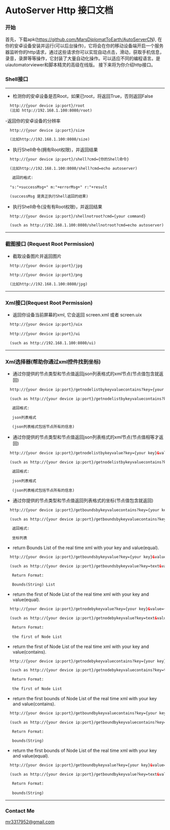 # AutoServer Http 接口文档


### 开始

首先，下载apk(https://github.com/MarsDiplomatToEarth/AutoServerCN),
在你的安卓设备安装并运行(可以后台操作)，它将会在你的移动设备端开启一个服务器监听你的http请求，通过这些请求你可以实现自动点击，滑动，获取手机信息，录音，录屏等等操作，它封装了大量自动化操作。可以适应不同的编程语言。是uiautomatorviewer和脚本精灵的高级在线版。
接下来将为你介绍http接口。

### Shell接口

------------

- 检测你的安卓设备是否Root，如果已root，将返回True，否则返回False
```xml
  http://{your device ip:port}/root
  (比如 http://192.168.1.100:8080/root)
```

-返回你的安卓设备的分辨率
```xml
  http://{your device ip:port}/size

  (比如http://192.168.1.100:8080/size)
```

- 执行Shell命令(拥有Root权限)，并返回结果
```xml
  http://{your device ip:port}/shell?cmd={你的Shell命令}

  (比如http://192.168.1.100:8080/shell?cmd=echo autoserver)
```
```xml
   返回的格式:
   
  "s:"+successMsg+" m:"+errorMsg+" r:"+result

  (successMsg 是真正执行Shell返回的结果)
```

- 执行Shell命令(没有有Root权限)，并返回结果
```xml
  http://{your device ip:port}/shellnotroot?cmd={your command}

  (such as http://192.168.1.100:8080/shellnotroot?cmd=echo autoserver)
```

------------

### 截图接口 (Request Root Permission)

- 截取设备图片并返回图片
```xml
  http://{your device ip:port}/jpg
  
  http://{your device ip:port}/png

  (比如http://192.168.1.100:8080/jpg)
```

------------

### Xml接口(Request Root Permission)

- 返回你设备当前屏幕的xml, 它会返回 screen.xml 或者 screen.uix
```xml
  http://{your device ip:port}/uix
  
  http://{your device ip:port}/ui

  (such as http://192.168.1.100:8080/ui)
```

------------

### Xml选择器(帮助你通过xml控件找到坐标)
- 通过你提供的节点类型和节点值返回json列表格式的xml节点(节点值包含就返回)
```xml
  http://{your device ip:port}/getnodelistbykeyvaluecontains?key={your key}&value={your value}

  (such as http://{your device ip:port}/getnodelistbykeyvaluecontains?key=text&value=Start Server)
```
```xml
   返回格式:
   
   json列表格式
  
   (json列表格式包括节点所有的信息)
```

- 通过你提供的节点类型和节点值返回json列表格式的xml节点(节点值相等才返回)
```xml
  http://{your device ip:port}/getnodelistbykeyvalue?key={your key}&value={your value}

  (such as http://{your device ip:port}/getnodelistbykeyvaluecontains?key=text&value=Start Server)
```
```xml
   返回格式:
   
   json列表格式
  
   (json列表格式包括节点所有的信息)
```

- 通过你提供的节点类型和节点值返回列表格式的坐标(节点值包含就返回)
```xml
  http://{your device ip:port}/getboundsbykeyvaluecontains?key={your key}&value={your value}

  (such as http://{your device ip:port}/getboundsbykeyvaluecontains?key=text&value=Start Server)
```
```xml
   返回格式:
   
   坐标列表
```

- return Bounds List of the real time xml with your key and value(equal).
```xml
  http://{your device ip:port}/getboundsbykeyvalue?key={your key}&value={your value}

  (such as http://{your device ip:port}/getboundsbykeyvalue?key=text&value=Start Server)
```
```xml
   Return Format:
   
   Bounds(String) List
```

- return the first of Node List of the real time xml with your key and value(equal).
```xml
  http://{your device ip:port}/getnodebykeyvalue?key={your key}&value={your value}

  (such as http://{your device ip:port}/getnodebykeyvalue?key=text&value=Start Server)
```
```xml
   Return Format:
   
   the first of Node List
```
- return the first of Node List of the real time xml with your key and value(contains).
```xml
  http://{your device ip:port}/getnodebykeyvaluecontains?key={your key}&value={your value}

  (such as http://{your device ip:port}/getnodebykeyvaluecontains?key=text&value=Start Server)
```
```xml
   Return Format:
   
   the first of Node List
```
- return the first bounds of Node List of the real time xml with your key and value(contains).
```xml
  http://{your device ip:port}/getboundbykeyvaluecontains?key={your key}&value={your value}

  (such as http://{your device ip:port}/getboundbykeyvaluecontains?key=text&value=Start Server)
```
```xml
   Return Format:
   
   bounds(String)
```
- return the first bounds of Node List of the real time xml with your key and value(equal).
```xml
  http://{your device ip:port}/getboundbykeyvalue?key={your key}&value={your value}

  (such as http://{your device ip:port}/getboundbykeyvalue?key=text&value=Start Server)
```
```xml
   Return Format:
   
   bounds(String)
```
------------

### Contact Me

mr3317952@gmail.com
